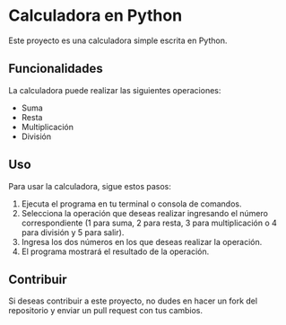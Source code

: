 # Calculadora en Python

Este proyecto es una calculadora simple escrita en Python.

## Funcionalidades

La calculadora puede realizar las siguientes operaciones:

- Suma
- Resta
- Multiplicación
- División

## Uso

Para usar la calculadora, sigue estos pasos:

1. Ejecuta el programa en tu terminal o consola de comandos.
2. Selecciona la operación que deseas realizar ingresando el número correspondiente (1 para suma, 2 para resta, 3 para multiplicación o 4 para división y 5 para salir).
3. Ingresa los dos números en los que deseas realizar la operación.
4. El programa mostrará el resultado de la operación.

## Contribuir

Si deseas contribuir a este proyecto, no dudes en hacer un fork del repositorio y enviar un pull request con tus cambios.
